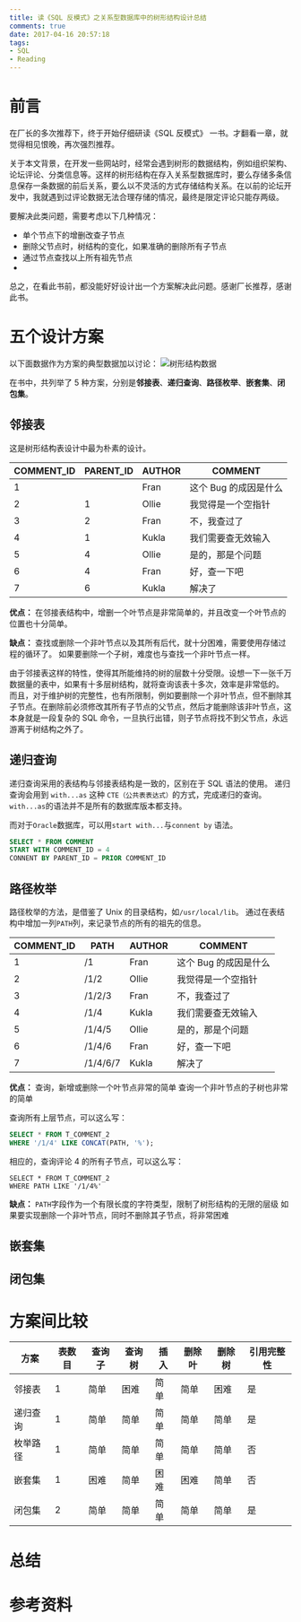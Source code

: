 ```yaml
---
title: 读《SQL 反模式》之关系型数据库中的树形结构设计总结
comments: true
date: 2017-04-16 20:57:18
tags:
- SQL
- Reading
---
```


# 前言
在厂长的多次推荐下，终于开始仔细研读《SQL 反模式》 一书。才翻看一章，就觉得相见恨晚，再次强烈推荐。

关于本文背景，在开发一些网站时，经常会遇到树形的数据结构，例如组织架构、论坛评论、分类信息等。这样的树形结构在存入关系型数据库时，要么存储多条信息保存一条数据的前后关系，要么以不灵活的方式存储结构关系。在以前的论坛开发中，我就遇到过评论数据无法合理存储的情况，最终是限定评论只能存两级。

要解决此类问题，需要考虑以下几种情况：
- 单个节点下的增删改查子节点
- 删除父节点时，树结构的变化，如果准确的删除所有子节点
- 通过节点查找以上所有祖先节点
- 

总之，在看此书前，都没能好好设计出一个方案解决此问题。感谢厂长推荐，感谢此书。

# 五个设计方案
以下面数据作为方案的典型数据加以讨论：
![树形结构数据](http://nutslog.qiniudn.com/17-4-16/13986620-file_1492350024445_cfe9.png)

在书中，共列举了 5 种方案，分别是**邻接表**、**递归查询**、**路径枚举**、**嵌套集**、**闭包集**。

## 邻接表
这是树形结构表设计中最为朴素的设计。

| COMMENT_ID | PARENT_ID | AUTHOR | COMMENT |
| --- | --- | --- | --- |
| 1 |   | Fran | 这个 Bug 的成因是什么 |
| 2	| 1	| Ollie | 我觉得是一个空指针 |
| 3	| 2	| Fran | 不，我查过了 |
| 4	| 1	| Kukla | 我们需要查无效输入 |
| 5	| 4	| Ollie | 是的，那是个问题 |
| 6	| 4	| Fran | 好，查一下吧 |
| 7	| 6	| Kukla | 解决了 |

**优点：**
在邻接表结构中，增删一个叶节点是非常简单的，并且改变一个叶节点的位置也十分简单。

**缺点：**
查找或删除一个非叶节点以及其所有后代，就十分困难，需要使用存储过程的循环了。
如果要删除一个子树，难度也与查找一个非叶节点一样。

由于邻接表这样的特性，使得其所能维持的树的层数十分受限。设想一下一张千万数据量的表中，如果有十多层树结构，就将查询该表十多次，效率是非常低的。
而且，对于维护树的完整性，也有所限制，例如要删除一个非叶节点，但不删除其子节点。在删除前必须修改其所有子节点的父节点，然后才能删除该非叶节点，这本身就是一段复杂的 SQL 命令，一旦执行出错，则子节点将找不到父节点，永远游离于树结构之外了。

## 递归查询
递归查询采用的表结构与邻接表结构是一致的，区别在于 SQL 语法的使用。
递归查询会用到 `with...as` 这种 `CTE（公共表表达式）`的方式，完成递归的查询。`with...as`的语法并不是所有的数据库版本都支持。

而对于`Oracle`数据库，可以用`start with...`与`connent by` 语法。
```SQL
SELECT * FROM COMMENT
START WITH COMMENT_ID = 4
CONNENT BY PARENT_ID = PRIOR COMMENT_ID
```

## 路径枚举
路径枚举的方法，是借鉴了 Unix 的目录结构，如`/usr/local/lib`。
通过在表结构中增加一列`PATH`列，来记录节点的所有的祖先的信息。

| COMMENT_ID | PATH | AUTHOR | COMMENT |
| --- | --- | --- | --- |
| 1 | /1 | Fran | 这个 Bug 的成因是什么 |
| 2 | /1/2 | Ollie | 我觉得是一个空指针 |
| 3 | /1/2/3 | Fran | 不，我查过了 |
| 4 | /1/4 | Kukla | 我们需要查无效输入 |
| 5 | /1/4/5 | Ollie | 是的，那是个问题 |
| 6 | /1/4/6 | Fran | 好，查一下吧 |
| 7 | /1/4/6/7 | Kukla | 解决了 |

**优点：**
查询，新增或删除一个叶节点非常的简单
查询一个非叶节点的子树也非常的简单

查询所有上层节点，可以这么写：
```SQL
SELECT * FROM T_COMMENT_2
WHERE '/1/4' LIKE CONCAT(PATH, '%');
```

相应的，查询评论 4 的所有子节点，可以这么写：
```
SELECT * FROM T_COMMENT_2
WHERE PATH LIKE '/1/4%'
```

**缺点：**
`PATH`字段作为一个有限长度的字符类型，限制了树形结构的无限的层级
如果要实现删除一个非叶节点，同时不删除其子节点，将非常困难


## 嵌套集

## 闭包集

# 方案间比较

| 方案 | 表数目 | 查询子 | 查询树 | 插入 | 删除叶 | 删除树 | 引用完整性 |
| --- | --- | --- | --- | --- | --- | --- | --- |
| 邻接表 | 1 | 简单 | 困难 | 简单 | 简单 | 困难 | 是 |
| 递归查询 | 1 | 简单 | 简单 | 简单 | 简单 | 简单 | 是 |
| 枚举路径 | 1 | 简单 | 简单 | 简单 | 简单 | 简单 | 否 |
| 嵌套集 | 1 | 困难 | 简单 | 困难 | 困难 | 简单 | 否 |
| 闭包集 | 2 | 简单 | 简单 | 简单 | 简单 | 简单 | 是 |


# 总结

# 参考资料

